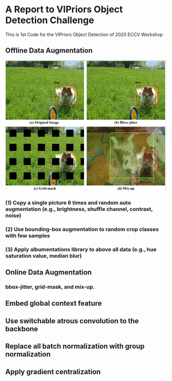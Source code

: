 # A Report to VIPriors Object Detection Challenge
 This is 1st Code for the VIPriors Object Detection of 2020 ECCV Workshop
## Offline Data Augmentation
![image](https://github.com/muzishen/A-Report-to-VIPriors-Object-Detection-Challenge/blob/master/demo.png)
### (1)  Copy a single picture 6 times and random auto augmentation (e.g., brightness, shuffle channel, contrast, noise) 
### (2) Use bounding-box augmentation to random crop classes with few samples 
### (3) Apply albumentations library  to above all data (e.g., hue saturation value, median blur) 
## Online Data Augmentation
### bbox-jitter, grid-mask, and mix-up.
## Embed global context feature
## Use switchable atrous convolution to the backbone
## Replace all batch normalization with group normalization
## Apply gradient centralization 

